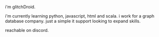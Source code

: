 i'm glitchDroid.

i'm currently learning python, javascript, html and scala.
i work for a graph database company.
just a simple it support looking to expand skills.

reachable on discord.
